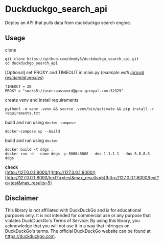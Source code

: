 # Duckduckgo_search_api

Deploy an API that pulls data from duckduckgo search engine.

## Usage
clone
```python3
git clone https://github.com/deedy5/duckduckgo_search_api.git
cd duckduckgo_search_api
```
[Optional] set PROXY and TIMEOUT in main.py (*example with [iproyal residential proxies](https://iproyal.com?r=residential_proxies)*)
```python3
TIMEOUT = 20
PROXY = "socks5://user:password@geo.iproyal.com:32325"
```
create venv and install requirements
```python3
python3 -m venv .venv && source .venv/bin/activate && pip install -r requirements.txt
```
build and run using `docker-compose`
```python3
docker-compose up --build
```
build and run using `docker`
```python3
docker build -t ddgs .
docker run -d --name ddgs -p 8000:8000 --dns 1.1.1.1 --dns 8.8.8.8 ddgs
```
**check**</br>
[http://127.0.0.1:8000/](http://127.0.0.1:8000/)</br>
[http://127.0.0.1:8000/text?q=test&max_results=5](http://127.0.0.1:8000/text?q=test&max_results=5)

## Disclaimer

This library is not affiliated with DuckDuckGo and is for educational purposes only. It is not intended for commercial use or any purpose that violates DuckDuckGo's Terms of Service. By using this library, you acknowledge that you will not use it in a way that infringes on DuckDuckGo's terms. The official DuckDuckGo website can be found at https://duckduckgo.com.
